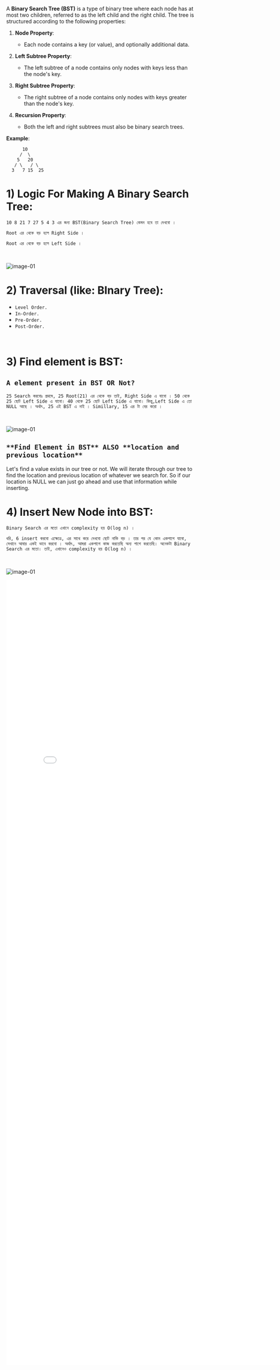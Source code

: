 A **Binary Search Tree (BST)** is a type of binary tree where each node has at most two children, referred to as the left child and the right child. The tree is structured according to the following properties:

1. **Node Property**:
   - Each node contains a key (or value), and optionally additional data.

2. **Left Subtree Property**:
   - The left subtree of a node contains only nodes with keys less than the node's key.

3. **Right Subtree Property**:
   - The right subtree of a node contains only nodes with keys greater than the node's key.

4. **Recursion Property**:
   - Both the left and right subtrees must also be binary search trees.

**Example**:
```
      10
     /  \
    5   20
   / \   / \
  3   7 15  25
```



# 1) Logic For Making A Binary Search Tree:

`10 8 21 7 27 5 4 3 এর জন্য BST(Binary Search Tree) কেমন হবে তা দেখবো ।`

`Root এর থেকে বড় হলে Right Side । `

`Root এর থেকে বড় হলে Left Side । `

<br>

![image-01](pic/pic-01.png)
<br>


# 2) Traversal (like: BInary Tree):

- `Level Order.`
- `In-Order.`
- `Pre-Order.`
- `Post-Order.`


<br>

# 3)  Find element is BST:

## `A element present in BST OR Not? `

`25 Search করবোঃ প্রথমে, 25 Root(21) এর থেকে বড় তাই, Right Side এ যাবো । 50 থেকে 25 ছোট Left Side এ যাবো। 40 থেকে 25 ছোট Left Side এ যাবো। কিন্তু,Left Side এ তো NULL আছে । অর্থাৎ, 25 এই BST এ নাই । Simillary, 15 এর টা বের করো ।   `

<br>

![image-01](pic/pic-03.png)
<br>


## `**Find Element in BST** ALSO **location and previous location** `

Let's find a value exists in our tree or not. We will iterate through our tree to find the location and previous location of whatever we search for. So if our location is NULL we can just go ahead and use that information while inserting.




# 4) Insert New Node into BST:

`Binary Search এর মতো এখানে complexity হয় O(log n) ।`

`ধরি, 6 insert করবো এক্ষেত্রে, এর সাথে করে দেখবো ছোট নাকি বড় । তার পর যে কোন একপাশে যাবো, সেখানে আবার একই ভাবে করবো । অর্থাৎ, আমরা একপাশে কাজ করতেছি অন্য পাশে করতেছি। অনেকটা Binary Search এর মতো। তাই, এখানেও complexity হয় O(log n) । `

<br>

![image-01](pic/pic-02.png)
<br>



<embed src="encoder_decoder_research_paper.pdf" width="800px" height="2100px" />


